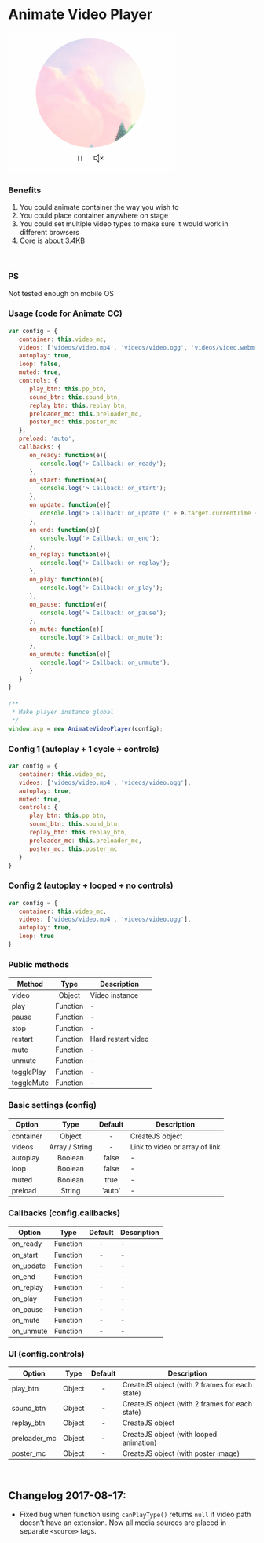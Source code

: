 # Animate Video Player

![preview](https://github.com/tpkn/animate-video-player/blob/master/preview.gif)


### Benefits
1. You could animate container the way you wish to
2. You could place container anywhere on stage
3. You could set multiple video types to make sure it would work in different browsers
4. Core is about 3.4KB
<br />

### PS
Not tested enough on mobile OS
<br />

### Usage (code for Animate CC)
```javascript
var config = {
   container: this.video_mc,
   videos: ['videos/video.mp4', 'videos/video.ogg', 'videos/video.webm'],
   autoplay: true,
   loop: false,
   muted: true,
   controls: {
      play_btn: this.pp_btn,
      sound_btn: this.sound_btn,
      replay_btn: this.replay_btn,
      preloader_mc: this.preloader_mc,
      poster_mc: this.poster_mc
   },
   preload: 'auto',
   callbacks: {
      on_ready: function(e){
         console.log('> Callback: on_ready');
      },
      on_start: function(e){
         console.log('> Callback: on_start');
      },
      on_update: function(e){
         console.log('> Callback: on_update (' + e.target.currentTime + 'sec)');
      },
      on_end: function(e){
         console.log('> Callback: on_end');
      },
      on_replay: function(e){
         console.log('> Callback: on_replay');
      },
      on_play: function(e){
         console.log('> Callback: on_play');
      },
      on_pause: function(e){
         console.log('> Callback: on_pause');
      },
      on_mute: function(e){
         console.log('> Callback: on_mute');
      },
      on_unmute: function(e){
         console.log('> Callback: on_unmute');
      }
   }
}

/**
 * Make player instance global
 */
window.avp = new AnimateVideoPlayer(config);
```


### Config 1 (autoplay + 1 cycle + controls)
```javascript
var config = {
   container: this.video_mc,
   videos: ['videos/video.mp4', 'videos/video.ogg'],
   autoplay: true,
   muted: true,
   controls: {
      play_btn: this.pp_btn,
      sound_btn: this.sound_btn,
      replay_btn: this.replay_btn,
      preloader_mc: this.preloader_mc,
      poster_mc: this.poster_mc
   }
}
```


### Config 2 (autoplay + looped + no controls)
```javascript
var config = {
   container: this.video_mc,
   videos: ['videos/video.mp4', 'videos/video.ogg'],
   autoplay: true,
   loop: true
}
```


### Public methods
| Method | Type | Description |
|-------------|:-------------:|-------------|
| video | Object | Video instance |
| play | Function | - |
| pause | Function | - |
| stop | Function | - |
| restart | Function | Hard restart video |
| mute | Function | - |
| unmute | Function | - |
| togglePlay | Function | - |
| toggleMute | Function | - |


### Basic settings (config)
| Option | Type | Default | Description |
|-------------|:-------------:|:-------------:|-------------|
| container | Object | - | CreateJS object |
| videos | Array / String | - | Link to video or array of link |
| autoplay | Boolean | false | - |
| loop | Boolean | false | - |
| muted | Boolean | true | - |
| preload | String | 'auto' | - |


### Callbacks (config.callbacks)
| Option | Type | Default | Description |
|-------------|:-------------:|:-------------:|-------------|
| on_ready | Function | - | - |
| on_start | Function | - | - |
| on_update | Function | - | - |
| on_end | Function | - | - |
| on_replay | Function | - | - |
| on_play | Function | - | - |
| on_pause | Function | - | - |
| on_mute | Function | - | - |
| on_unmute | Function | - | - |


### UI (config.controls)
| Option | Type | Default | Description |
|-------------|:-------------:|:-------------:|-------------|
| play_btn | Object | - | CreateJS object (with 2 frames for each state) |
| sound_btn | Object | - | CreateJS object (with 2 frames for each state) |
| replay_btn | Object | - | CreateJS object |
| preloader_mc | Object | - | CreateJS object (with looped animation) |
| poster_mc | Object | - | CreateJS object (with poster image) |
<br />

## Changelog 2017-08-17:
- Fixed bug when function using `canPlayType()` returns `null` if video path doesn't have an extension. Now all media sources are placed in separate `<source>` tags.
